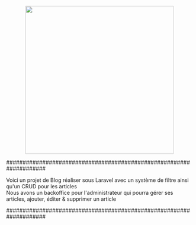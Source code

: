 <p align="center"><a href="https://laravel.com" target="_blank"><img src="https://raw.githubusercontent.com/laravel/art/master/logo-lockup/5%20SVG/2%20CMYK/1%20Full%20Color/laravel-logolockup-cmyk-red.svg" width="400"></a></p>

####################################################################

Voici un projet de Blog réaliser sous Laravel avec un système de filtre ainsi qu'un CRUD pour les articles<br>
Nous avons un backoffice pour l'administrateur qui pourra gérer ses articles, ajouter, éditer & supprimer un article

####################################################################

